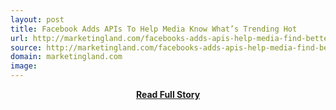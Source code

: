 ```yaml
---
layout: post
title: Facebook Adds APIs To Help Media Know What’s Trending Hot
url: http://marketingland.com/facebooks-adds-apis-help-media-find-better-stories-82310
source: http://marketingland.com/facebooks-adds-apis-help-media-find-better-stories-82310
domain: marketingland.com
image: 
---
```


<p></p>
<center><p><a href="http://marketingland.com/facebooks-adds-apis-help-media-find-better-stories-82310" style='padding:25px; font-sze:18px; font-weight: bold;'>Read Full Story</a></p></center>
